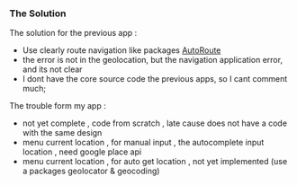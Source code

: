 ### The Solution
The solution for the previous app :
- Use clearly route navigation like packages [AutoRoute](https://pub.dev/packages/auto_route)
- the error is not in the geolocation, but the navigation application error, and its not clear
- I dont have the core source code the previous apps, so I cant comment much;

The trouble form my app :
- not yet complete , code from scratch , late cause does not have a code with the same design
- menu current location , for manual input , the autocomplete input location , need google place api 
- menu current location , for auto get location , not yet implemented (use a packages geolocator & geocoding)